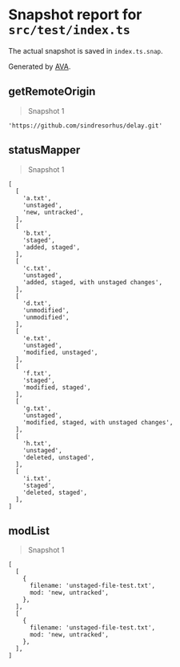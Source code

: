 # Snapshot report for `src/test/index.ts`

The actual snapshot is saved in `index.ts.snap`.

Generated by [AVA](https://avajs.dev).

## getRemoteOrigin

> Snapshot 1

    'https://github.com/sindresorhus/delay.git'

## statusMapper

> Snapshot 1

    [
      [
        'a.txt',
        'unstaged',
        'new, untracked',
      ],
      [
        'b.txt',
        'staged',
        'added, staged',
      ],
      [
        'c.txt',
        'unstaged',
        'added, staged, with unstaged changes',
      ],
      [
        'd.txt',
        'unmodified',
        'unmodified',
      ],
      [
        'e.txt',
        'unstaged',
        'modified, unstaged',
      ],
      [
        'f.txt',
        'staged',
        'modified, staged',
      ],
      [
        'g.txt',
        'unstaged',
        'modified, staged, with unstaged changes',
      ],
      [
        'h.txt',
        'unstaged',
        'deleted, unstaged',
      ],
      [
        'i.txt',
        'staged',
        'deleted, staged',
      ],
    ]

## modList

> Snapshot 1

    [
      [
        {
          filename: 'unstaged-file-test.txt',
          mod: 'new, untracked',
        },
      ],
      [
        {
          filename: 'unstaged-file-test.txt',
          mod: 'new, untracked',
        },
      ],
    ]
